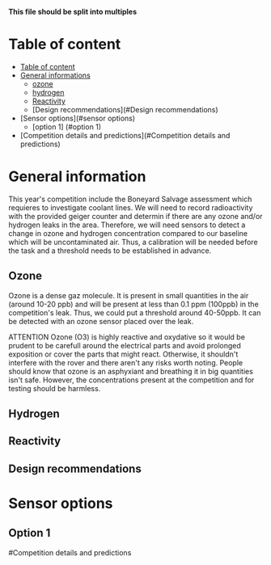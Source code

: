 **This file should be split into multiples**

# Table of content

- [Table of content](#table-of-content)
- [General informations](#general-information)
  - [ozone](#ozone)
  - [hydrogen](#hydrogen)
  - [Reactivity](#reactivity)
  - [Design recommendations](#Design recommendations)
- [Sensor options](#sensor options)
  - [option 1] (#option 1)
- [Competition details and predictions](#Competition details and predictions)

# General information

This year's competition include the Boneyard Salvage assessment which requieres to investigate coolant lines. We will need to record radioactivity with the provided geiger counter and determin if there are any ozone and/or hydrogen leaks in the area. Therefore, we will need sensors to detect a change in ozone and hydrogen concentration compared to our baseline which will be uncontaminated air. Thus, a calibration will be needed before the task and a threshold needs to be established in advance.

## Ozone

Ozone is a dense gaz molecule. It is present in small quantities in the air (around 10-20 ppb) and will be present at less than 0.1 ppm (100ppb) in the competition's leak. Thus, we could put a threshold around 40-50ppb. It can be detected with an ozone sensor placed over the leak.

ATTENTION
Ozone (O3) is highly reactive and oxydative so it would be prudent to be carefull around the electrical parts and avoid prolonged exposition or cover the parts that might react. Otherwise, it shouldn't interfere with the rover and there aren't any risks worth noting. People should know that ozone is an asphyxiant and breathing it in big quantities isn't safe. However, the concentrations present at the competition and for testing should be harmless.

## Hydrogen

## Reactivity

## Design recommendations

# Sensor options

## Option 1

#Competition details and predictions
